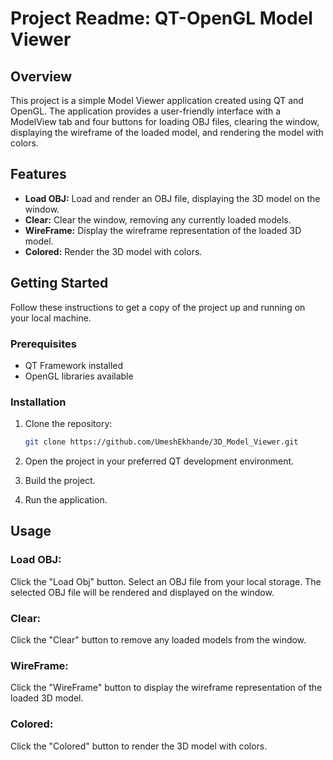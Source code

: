 # Project Readme: QT-OpenGL Model Viewer

## Overview
This project is a simple Model Viewer application created using QT and OpenGL. The application provides a user-friendly interface with a ModelView tab and four buttons for loading OBJ files, clearing the window, displaying the wireframe of the loaded model, and rendering the model with colors.

## Features
- **Load OBJ:** Load and render an OBJ file, displaying the 3D model on the window.
- **Clear:** Clear the window, removing any currently loaded models.
- **WireFrame:** Display the wireframe representation of the loaded 3D model.
- **Colored:** Render the 3D model with colors.

## Getting Started
Follow these instructions to get a copy of the project up and running on your local machine.

### Prerequisites
- QT Framework installed
- OpenGL libraries available

### Installation
1. Clone the repository:
   ```bash
   git clone https://github.com/UmeshEkhande/3D_Model_Viewer.git
2. Open the project in your preferred QT development environment.

3. Build the project.

4. Run the application.

## Usage
### Load OBJ:

Click the "Load Obj" button.
Select an OBJ file from your local storage.
The selected OBJ file will be rendered and displayed on the window.

### Clear:

Click the "Clear" button to remove any loaded models from the window.
### WireFrame:

Click the "WireFrame" button to display the wireframe representation of the loaded 3D model.
### Colored:

Click the "Colored" button to render the 3D model with colors.
   

